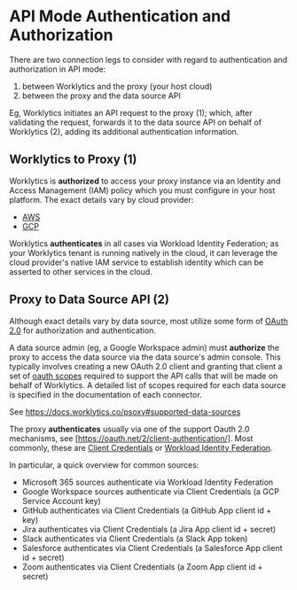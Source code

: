 # API Mode Authentication and Authorization

There are two connection legs to consider with regard to authentication and authorization in API
mode:
1. between Worklytics and the proxy (your host cloud)
2. between the proxy and the data source API

Eg, Worklytics initiates an API request to the proxy (1); which, after validating the request,
forwards it to the data source API on behalf of Worklytics (2), adding its additional authentication
information.

## Worklytics to Proxy (1)

Worklytics is **authorized** to access your proxy instance via an Identity and Access Management (IAM)
policy which you must configure in your host platform. The exact details vary by cloud provider:
  - [AWS](aws/authentication-authorization.md)
  - [GCP](gcp/authentication-authorization.md)

Worklytics **authenticates** in all cases via Workload Identity Federation; as your Worklytics tenant is
running natively in the cloud, it can leverage the cloud provider's native IAM service to establish
identity which can be asserted to other services in the cloud.

## Proxy to Data Source API (2)

Although exact details vary by data source, most utilize some form of [OAuth 2.0](https://oauth.net/2/)
for authorization and authentication.

A data source admin (eg, a Google Workspace admin) must **authorize** the proxy to access the data
source via the data source's admin console. This typically involves creating a new OAuth 2.0 client
and granting that client a set of [oauth scopes](https://oauth.net/2/scope/) required to support the
API calls that will be made on behalf of Worklytics.  A detailed list of scopes required for each
data source is specified in the documentation of each connector.

See https://docs.worklytics.co/psoxy#supported-data-sources

The proxy **authenticates** usually via one of the support Oauth 2.0 mechanisms, see [https://oauth.net/2/client-authentication/].
Most commonly, these are [Client Credentials](https://oauth.net/2/grant-types/client-credentials/)
or [Workload Identity Federation](https://learn.microsoft.com/en-us/entra/workload-id/workload-identity-federation).

In particular, a quick overview for common sources:
  - Microsoft 365 sources authenticate via Workload Identity Federation
  - Google Workspace sources authenticate via Client Credentials (a GCP Service Account key)
  - GitHub authenticates via Client Credentials (a GitHub App client id + key)
  - Jira authenticates via Client Credentials (a Jira App client id + secret)
  - Slack authenticates via Client Credentials (a Slack App token)
  - Salesforce authenticates via Client Credentials (a Salesforce App client id + secret)
  - Zoom authenticates via Client Credentials (a Zoom App client id + secret)

